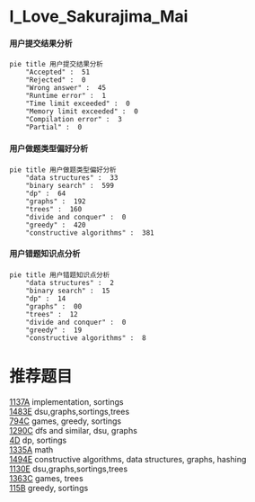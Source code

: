 # I_Love_Sakurajima_Mai

<!-- tabs:start -->



#### **用户提交结果分析**

```mermaid
pie title 用户提交结果分析
    "Accepted" :  51
    "Rejected" :  0
    "Wrong answer" :  45
    "Runtime error" :  1
    "Time limit exceeded" :  0
    "Memory limit exceeded" :  0
    "Compilation error" :  3
    "Partial" :  0
```

#### **用户做题类型偏好分析**

```mermaid
pie title 用户做题类型偏好分析
    "data structures" :  33
    "binary search" :  599
    "dp" :  64
    "graphs" :  192
    "trees" :  160
    "divide and conquer" :  0
    "greedy" :  420
    "constructive algorithms" :  381
```
#### **用户错题知识点分析**

```mermaid
pie title 用户错题知识点分析
    "data structures" :  2
    "binary search" :  15
    "dp" :  14
    "graphs" :  00
    "trees" :  12
    "divide and conquer" :  0
    "greedy" :  19
    "constructive algorithms" :  8
```



<!-- tabs:end -->
# 推荐题目
[1137A](https://codeforces.com/contest/1137/problem/A)		implementation,
                        sortings		  
[1483E](https://codeforces.com/contest/1483/problem/E)		dsu,graphs,sortings,trees		  
[794C](https://codeforces.com/contest/794/problem/C)		games,
                        greedy,
                        sortings		  
[1290C](https://codeforces.com/contest/1290/problem/C)		dfs and similar,
                        dsu,
                        graphs		  
[4D](https://codeforces.com/contest/4/problem/D)		dp,
                        sortings		  
[1335A](https://codeforces.com/contest/1335/problem/A)		math		  
[1494E](https://codeforces.com/contest/1494/problem/E)		constructive algorithms,
                        data structures,
                        graphs,
                        hashing		  
[1130E](https://codeforces.com/contest/1130/problem/E)		dsu,graphs,sortings,trees		  
[1363C](https://codeforces.com/contest/1363/problem/C)		games,
                        trees		  
[115B](https://codeforces.com/contest/115/problem/B)		greedy,
                        sortings		  
